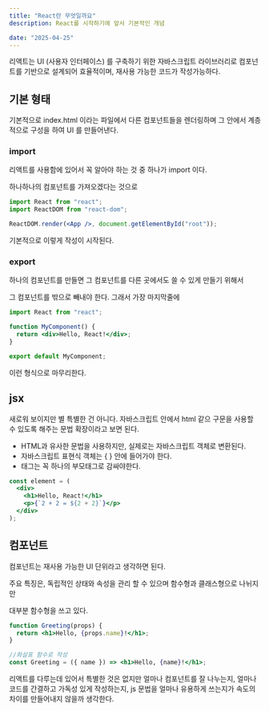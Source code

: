 ```yaml
---
title: "React란 무엇일까요"
description: React를 시작하기에 앞서 기본적인 개념

date: "2025-04-25"
---
```


리액트는 UI (사용자 인터페이스) 를 구축하기 위한 자바스크립트 라이브러리로
컴포넌트를 기반으로 설계되어 효율적이며, 재사용 가능한 코드가 작성가능하다.

## 기본 형태

기본적으로 index.html 이라는 파일에서 다른 컴포넌트들을 렌더링하며
그 안에서 계층적으로 구성을 하여 UI 를 만들어낸다.

### import

리액트를 사용함에 있어서 꼭 알아야 하는 것 중 하나가 import 이다.

하나하나의 컴포넌트를 가져오겠다는 것으로

```jsx
import React from "react";
import ReactDOM from "react-dom";

ReactDOM.render(<App />, document.getElementById("root"));
```

기본적으로 이렇게 작성이 시작된다.

### export

하나의 컴포넌트를 만들면 그 컴포넌트를 다른 곳에서도 쓸 수 있게 만들기 위해서

그 컴포넌트를 밖으로 빼내야 한다. 그래서 가장 마지막줄에

```jsx
import React from "react";

function MyComponent() {
  return <div>Hello, React!</div>;
}

export default MyComponent;
```

이런 형식으로 마무리한다.

## jsx

새로워 보이지만 별 특별한 건 아니다. 자바스크립트 안에서 html 같으 구문을 사용할 수 있도록 해주는 문법 확장이라고 보면 된다.

- HTML과 유사한 문법을 사용하지만, 실제로는 자바스크립트 객체로 변환된다.
- 자바스크립트 표현식 객체는 { } 안에 들어가야 한다.
- 태그는 꼭 하나의 부모태그로 감싸야한다.

```jsx
const element = (
  <div>
    <h1>Hello, React!</h1>
    <p>{`2 + 2 = ${2 + 2}`}</p>
  </div>
);
```

## 컴포넌트

컴포넌트는 재사용 가능한 UI 단위라고 생각하면 된다.

주요 특징은, 독립적인 상태와 속성을 관리 할 수 있으며 함수형과 클래스형으로 나뉘지만

대부분 함수형을 쓰고 있다.

```jsx
function Greeting(props) {
  return <h1>Hello, {props.name}!</h1>;
}

//화살표 함수로 작성
const Greeting = ({ name }) => <h1>Hello, {name}!</h1>;
```

리액트를 다루는데 있어서 특별한 것은 없지만 얼마나 컴포넌트를 잘 나누는지, 얼마나 코드를 간결하고 가독성 있게 작성하는지, js 문법을 얼마나 유용하게 쓰는지가 속도의 차이를 만들어내지 않을까 생각한다.
